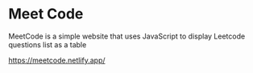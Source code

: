 # Meet Code

MeetCode is a simple website that uses JavaScript to display Leetcode questions list as a table

https://meetcode.netlify.app/
